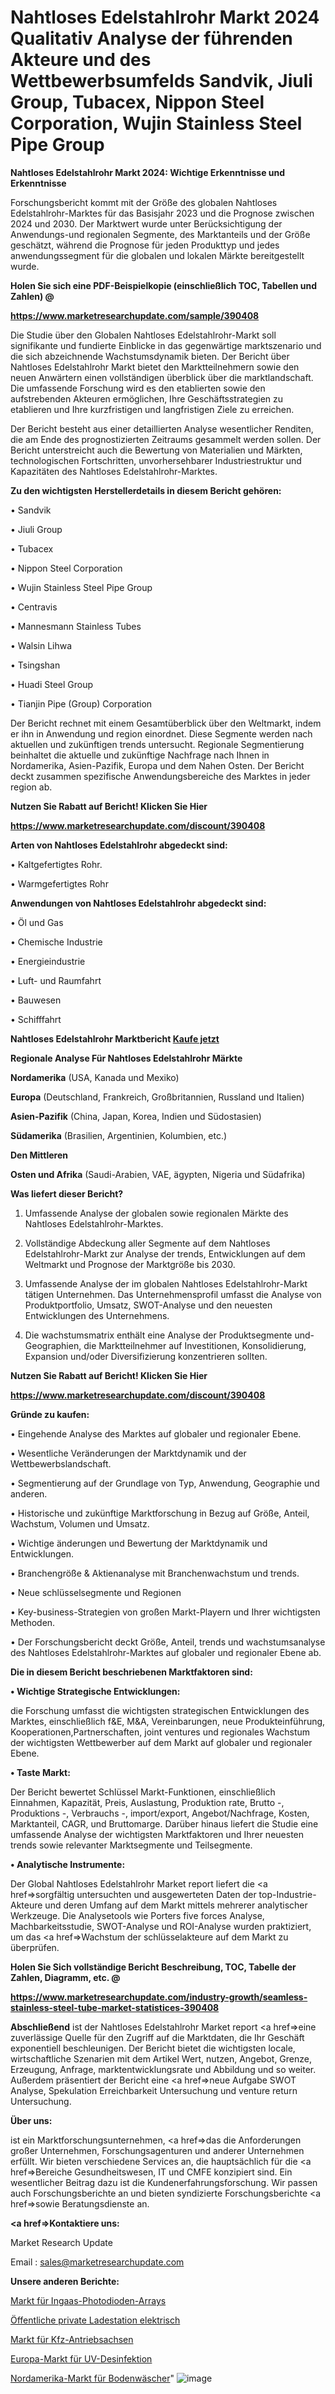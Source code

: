 # Nahtloses Edelstahlrohr Markt 2024 Qualitativ Analyse der führenden Akteure und des Wettbewerbsumfelds Sandvik, Jiuli Group, Tubacex, Nippon Steel Corporation, Wujin Stainless Steel Pipe Group

<strong>Nahtloses Edelstahlrohr Markt 2024: Wichtige Erkenntnisse und Erkenntnisse</strong>

Forschungsbericht kommt mit der Größe des globalen Nahtloses Edelstahlrohr-Marktes für das Basisjahr 2023 und die Prognose zwischen 2024 und 2030. Der Marktwert wurde unter Berücksichtigung der Anwendungs-und regionalen Segmente, des Marktanteils und der Größe geschätzt, während die Prognose für jeden Produkttyp und jedes anwendungssegment für die globalen und lokalen Märkte bereitgestellt wurde.



<strong>Holen Sie sich eine PDF-Beispielkopie (einschließlich TOC, Tabellen und Zahlen) @
</strong>

<strong><a href=https://www.marketresearchupdate.com/sample/390408>

<strong>https://www.marketresearchupdate.com/sample/390408</u></font></a></strong></strong>

Die Studie über den Globalen Nahtloses Edelstahlrohr-Markt soll signifikante und fundierte Einblicke in das gegenwärtige marktszenario und die sich abzeichnende Wachstumsdynamik bieten. Der Bericht über Nahtloses Edelstahlrohr Markt bietet den Marktteilnehmern sowie den neuen Anwärtern einen vollständigen überblick über die marktlandschaft. Die umfassende Forschung wird es den etablierten sowie den aufstrebenden Akteuren ermöglichen, Ihre Geschäftsstrategien zu etablieren und Ihre kurzfristigen und langfristigen Ziele zu erreichen.

Der Bericht besteht aus einer detaillierten Analyse wesentlicher Renditen, die am Ende des prognostizierten Zeitraums gesammelt werden sollen. Der Bericht unterstreicht auch die Bewertung von Materialien und Märkten, technologischen Fortschritten, unvorhersehbarer Industriestruktur und Kapazitäten des Nahtloses Edelstahlrohr-Marktes.



<strong>Zu den wichtigsten Herstellerdetails in diesem Bericht gehören:</strong>

• Sandvik

• Jiuli Group

• Tubacex

• Nippon Steel Corporation

• Wujin Stainless Steel Pipe Group

• Centravis

• Mannesmann Stainless Tubes

• Walsin Lihwa

• Tsingshan

• Huadi Steel Group

• Tianjin Pipe (Group) Corporation

Der Bericht rechnet mit einem Gesamtüberblick über den Weltmarkt, indem er ihn in Anwendung und region einordnet. Diese Segmente werden nach aktuellen und zukünftigen trends untersucht. Regionale Segmentierung beinhaltet die aktuelle und zukünftige Nachfrage nach Ihnen in Nordamerika, Asien-Pazifik, Europa und dem Nahen Osten. Der Bericht deckt zusammen spezifische Anwendungsbereiche des Marktes in jeder region ab.



<strong>Nutzen Sie Rabatt auf Bericht! Klicken Sie Hier
</strong>

<strong><a href=https://www.marketresearchupdate.com/discount/390408>https://www.marketresearchupdate.com/discount/390408</b></u></font></strong></a>



<strong>Arten von Nahtloses Edelstahlrohr abgedeckt sind:</strong>

• Kaltgefertigtes Rohr.

• Warmgefertigtes Rohr



<strong>Anwendungen von Nahtloses Edelstahlrohr abgedeckt sind:</strong>

• Öl und Gas

• Chemische Industrie

• Energieindustrie

• Luft- und Raumfahrt

• Bauwesen

• Schifffahrt



<strong>Nahtloses Edelstahlrohr Marktbericht <a href=https://www.marketresearchupdate.com/buynow/390408>Kaufe jetzt</a></strong>



<strong>Regionale Analyse Für Nahtloses Edelstahlrohr Märkte</strong>



<strong>Nordamerika</strong> (USA, Kanada und Mexiko)



<strong>Europa</strong> (Deutschland, Frankreich, Großbritannien, Russland und Italien)



<strong>Asien-Pazifik</strong> (China, Japan, Korea, Indien und Südostasien)



<strong>Südamerika</strong> (Brasilien, Argentinien, Kolumbien, etc.)



<strong>Den Mittleren</strong> 

<strong>Osten und Afrika</strong> (Saudi-Arabien, VAE, ägypten, Nigeria und Südafrika)



<strong>Was liefert dieser Bericht?</strong>

1. Umfassende Analyse der globalen sowie regionalen Märkte des Nahtloses Edelstahlrohr-Marktes.

2. Vollständige Abdeckung aller Segmente auf dem Nahtloses Edelstahlrohr-Markt zur Analyse der trends, Entwicklungen auf dem Weltmarkt und Prognose der Marktgröße bis 2030.

3. Umfassende Analyse der im globalen Nahtloses Edelstahlrohr-Markt tätigen Unternehmen. Das Unternehmensprofil umfasst die Analyse von Produktportfolio, Umsatz, SWOT-Analyse und den neuesten Entwicklungen des Unternehmens.

4. Die wachstumsmatrix enthält eine Analyse der Produktsegmente und-Geographien, die Marktteilnehmer auf Investitionen, Konsolidierung, Expansion und/oder Diversifizierung konzentrieren sollten.



<strong>Nutzen Sie Rabatt auf Bericht! Klicken Sie Hier
</strong>

<strong><a href=https://www.marketresearchupdate.com/discount/390408>https://www.marketresearchupdate.com/discount/390408</b></u></font></strong></a>



<strong>Gründe zu kaufen:</strong>

• Eingehende Analyse des Marktes auf globaler und regionaler Ebene.

• Wesentliche Veränderungen der Marktdynamik und der Wettbewerbslandschaft.

• Segmentierung auf der Grundlage von Typ, Anwendung, Geographie und anderen.

• Historische und zukünftige Marktforschung in Bezug auf Größe, Anteil, Wachstum, Volumen und Umsatz.

• Wichtige änderungen und Bewertung der Marktdynamik und Entwicklungen.

• Branchengröße &amp; Aktienanalyse mit Branchenwachstum und trends.

• Neue schlüsselsegmente und Regionen

• Key-business-Strategien von großen Markt-Playern und Ihrer wichtigsten Methoden.

• Der Forschungsbericht deckt Größe, Anteil, trends und wachstumsanalyse des Nahtloses Edelstahlrohr-Marktes auf globaler und regionaler Ebene ab.



<strong>Die in diesem Bericht beschriebenen Marktfaktoren sind:</strong>



<strong>• Wichtige Strategische Entwicklungen:</strong>

die Forschung umfasst die wichtigsten strategischen Entwicklungen des Marktes, einschließlich f&amp;E, M&amp;A, Vereinbarungen, neue Produkteinführung, Kooperationen,Partnerschaften, joint ventures und regionales Wachstum der wichtigsten Wettbewerber auf dem Markt auf globaler und regionaler Ebene.



<strong>• Taste Markt:</strong>

Der Bericht bewertet Schlüssel Markt-Funktionen, einschließlich Einnahmen, Kapazität, Preis, Auslastung, Produktion rate, Brutto -, Produktions -, Verbrauchs -, import/export, Angebot/Nachfrage, Kosten, Marktanteil, CAGR, und Bruttomarge. Darüber hinaus liefert die Studie eine umfassende Analyse der wichtigsten Marktfaktoren und Ihrer neuesten trends sowie relevanter Marktsegmente und Teilsegmente.



<strong>• Analytische Instrumente:</strong>

Der Global Nahtloses Edelstahlrohr Market report liefert die <a href=>sorgf</a>ältig untersuchten und ausgewerteten Daten der top-Industrie-Akteure und deren Umfang auf dem Markt mittels mehrerer analytischer Werkzeuge. Die Analysetools wie Porters five forces Analyse, Machbarkeitsstudie, SWOT-Analyse und ROI-Analyse wurden praktiziert, um das <a href=>Wachstum</a> der schlüsselakteure auf dem Markt zu überprüfen.



<strong>Holen Sie Sich vollständige Bericht Beschreibung, TOC, Tabelle der Zahlen, Diagramm, etc. @ </strong>

<strong><a href=https://www.marketresearchupdate.com/industry-growth/seamless-stainless-steel-tube-market-statistices-390408>https://www.marketresearchupdate.com/industry-growth/seamless-stainless-steel-tube-market-statistices-390408</a></font></strong>



<strong>Abschließend</strong> ist der Nahtloses Edelstahlrohr Market report <a href=>eine</a> zuverlässige Quelle für den Zugriff auf die Marktdaten, die Ihr Geschäft exponentiell beschleunigen. Der Bericht bietet die wichtigsten locale, wirtschaftliche Szenarien mit dem Artikel Wert, nutzen, Angebot, Grenze, Erzeugung, Anfrage, marktentwicklungsrate und Abbildung und so weiter. Außerdem präsentiert der Bericht eine <a href=>neue</a> Aufgabe SWOT Analyse, Spekulation Erreichbarkeit Untersuchung und venture return Untersuchung.



<strong>Über uns:</strong>

 ist ein Marktforschungsunternehmen, <a href=>das</a> die Anforderungen großer Unternehmen, Forschungsagenturen und anderer Unternehmen erfüllt. Wir bieten verschiedene Services an, die hauptsächlich für die <a href=>Bereiche</a> Gesundheitswesen, IT und CMFE konzipiert sind. Ein wesentlicher Beitrag dazu ist die Kundenerfahrungsforschung. Wir passen auch Forschungsberichte an und bieten syndizierte Forschungsberichte <a href=>sowie</a> Beratungsdienste an.



<strong><a href=>Kontaktiere uns:</a></strong>

Market Research Update

Email : sales@marketresearchupdate.com



<strong>Unsere anderen Berichte:</strong>

<a href=https://www.linkedin.com/pulse/ingaas-photodiodes-arrays-market-has-huge-growth>Markt für Ingaas-Photodioden-Arrays</a>

<a href=https://www.linkedin.com/pulse/public-private-charging-station-electric>Öffentliche private Ladestation elektrisch</a>

<a href=https://www.linkedin.com/pulse/automotive-drive-axle-market-research-report>Markt für Kfz-Antriebsachsen</a>

<a href=https://www.linkedin.com/pulse/europe-uv-disinfection-market-new-report-future-scope>Europa-Markt für UV-Desinfektion</a>

<a href=https://www.linkedin.com/pulse/north-america-floor-scrubbers-market-size-scope>Nordamerika-Markt für Bodenwäscher</a>"
![image](https://github.com/Gayatrikarjule/Market-Analysis-361/assets/97346546/6c6df228-4329-4ec3-acb6-ef7a92840251)

